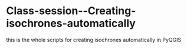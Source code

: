 # Class-session--Creating-isochrones-automatically
this is the whole scripts for creating isochrones automatically in PyQGIS
